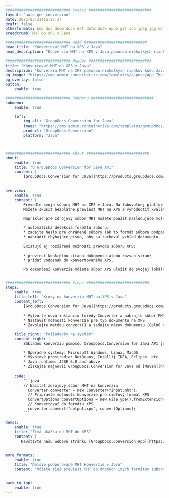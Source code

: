 ```yaml
---
############################# Static ############################
layout: "auto-gen-conversion"
date: 2023-03-31T15:27:37
draft: false
otherformats: bmp doc docm docx dot dotm dotx epub gif ico jpeg jpg md odt ott pdf png psd rtf tex tif tiff txt xps
breadcrumb: MHT do XPS v Java

############################# Head ############################
head_title: "Konvertovať MHT na XPS v Java"
head_description: "Konverzia MHT na XPS v Java pomocou niekoľkých riadkov kódu. Konvertujte viac ako 160 formátov súborov pomocou rozhrania API na konverziu dokumentov GroupDocs pre Java"

############################# Header ############################
title: "Konvertovať MHT na XPS v Java"
description: "Konverzia MHT na XPS pomocou niekoľkých riadkov kódu Java"
bg_image: "https://cms.admin.containerize.com/templates/aspose/App_Themes/V3/images/bg/header1.png"
bg_overlay: false
button:
    enable: true

############################# SubMenu ############################
submenu:
    enable: true

    left:
        img_alt: "GroupDocs.Conversion for Java"
        image: "https://cms.admin.containerize.com/templates/groupdocs/images/product-logos/90x90-noborder/groupdocs-conversion-java.png"
        product: "GroupDocs.Conversion"
        platform: "Java"



############################# About ############################
about:
    enable: true
    title: "O GroupDocs.Conversion for Java API"
    content: |
        [GroupDocs.Conversion for Java](https://products.groupdocs.com/conversion/java/) je pokročilé rozhranie API na konverziu formátov súborov na konverziu medzi obľúbenými formátmi obrázkov a dokumentov, ako sú Microsoft Office, OpenDocument, PDF, HTML, e-mail, CAD. a oveľa viac pomocou niekoľkých riadkov kódu. Natívne API automaticky zisťuje formáty pôvodných dokumentov a ponúka veľa možností na prispôsobenie konvertovaných dokumentov. Spolu s funkciou extrahovania informácií z dokumentu podporuje štandardne aj ukladanie výsledkov konverzie na lokálny disk. Akýkoľvek typ vyrovnávacej pamäte však môže byť podporovaný implementáciou príslušných rozhraní - Amazon S3, Dropbox, Disk Google, Windows Azure, Reddis alebo akékoľvek iné.
    

overview:
    enable: true
    content: |
        Preveďte svoje súbory MHT na XPS v Java. Na ľubovoľnej platforme podľa vášho výberu, ako je Windows, Linux, macOS, stačí len pár riadkov kódu Java.
        Môžete skúsiť bezplatne previesť MHT na XPS a vyhodnotiť kvalitu výsledkov konverzie. Spolu s jednoduchými skriptami na konverziu súborov môžete vyskúšať sofistikovanejšie možnosti načítania zdrojového súboru MHT a uloženia výstupu XPS. 
        
        Napríklad pre zdrojový súbor MHT môžete použiť nasledujúce možnosti načítania:

        * automatická detekcia formátu súboru;
        * zadajte heslo pre chránené súbory (ak to formát súboru podporuje);
        * nahradiť chýbajúce písma, aby sa zachoval vzhľad dokumentu.
        
        Existujú aj rozšírené možnosti prevodu súboru XPS:

        * previesť konkrétnu stranu dokumentu alebo rozsah strán;
        * pridať vodoznak do konvertovaného XPS.

        Po dokončení konverzie môžete súbor XPS uložiť do svojej lokálnej cesty k súboru alebo do akéhokoľvek úložiska tretej strany, ako je FTP, Amazon S3, Disk Google, Dropbox atď. Upozorňujeme, že chcete previesť MHT do XPS, nemusíte inštalovať žiadny ďalší softvér, ako napríklad MS Office, Open Office, Adobe Acrobat Reader atď.


############################# Steps ############################
steps:
    enable: true
    title_left: "Kroky na konverziu MHT na XPS v Java"
    content_left: |
        [GroupDocs.Conversion for Java](https://products.groupdocs.com/conversion/java/) umožňuje vývojárom jednoducho previesť súbor MHT na XPS pomocou niekoľkých riadkov kódu.
        
        * Vytvorte novú inštanciu triedy Converter a nahrajte súbor MHT s úplnou cestou
        * Nastaviť možnosti konverzie pre typ dokumentu na XPS
        * Zavolajte metódu convert() a zadajte názov dokumentu (úplnú cestu) a formát (XPS) ako parameter

    title_right: "Požiadavky na systém"
    content_right: |
        Základnú konverziu pomocou GroupDocs.Conversion for Java API je možné vykonať pomocou niekoľkých riadkov kódu. Naše API sú podporované na všetkých hlavných platformách a operačných systémoch. Pred spustením nižšie uvedeného kódu sa uistite, že máte vo svojom systéme nainštalované nasledujúce predpoklady.

        * Operačné systémy: Microsoft Windows, Linux, MacOS
        * Vývojové prostredia: NetBeans, Intellij IDEA, Eclipse, etc.
        * Java runtime: J2SE 6.0 and above
        * Získajte najnovší GroupDocs.Conversion for Java od [Maven](https://repository.groupdocs.com/webapp/#/artifacts/browse/tree/General/repo/com/groupdocs/groupdocs-conversion)
         
    code: |
        ```java    
        // Načítať zdrojový súbor MHT na konverziu
          Converter converter = new Converter("input.mht");
          // Pripravte možnosti konverzie pre cieľový formát XPS
          ConvertOptions convertOptions = new FileType().fromExtension("xps").getConvertOptions();
          // Konvertovať do formátu XPS
          converter.convert("output.xps", convertOptions);
        ```

demos:
    enable: true
    title: "Živá ukážka od MHT do XPS"
    content: |
       Navštívte našu webovú stránku [GroupDocs.Conversion App](https://products.groupdocs.app/conversion/family) a vyskúšajte konverziu MHT na XPS. Bezplatné demo má nasledujúce výhody
          

more_formats:
    enable: true
    title: "Ďalšie podporované MHT konverzie v Java"
    content: "Môžete tiež previesť MHT do mnohých iných formátov súborov. Pozrite si zoznam nižšie."
       
       
back_to_top:
    enable: true
---
```

